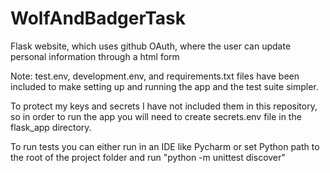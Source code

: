 # WolfAndBadgerTask
Flask website, which uses github OAuth, where the user can update personal information through a html form

Note:
test.env, development.env, and requirements.txt files have been included to make setting up and running the app and the
test suite simpler.

To protect my keys and secrets I have not included them in this repository, so in order to run the app you will need to
create secrets.env file in the flask_app directory.

To run tests you can either run in an IDE like Pycharm or set Python path to the root of the project folder and run
"python -m unittest discover"